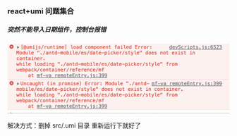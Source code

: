 ### react+umi 问题集合

##### 突然不能导入日期组件，控制台报错

![image-20241115143613490](./static/image-20241115143613490.png)

解决方式：删掉 src/.umi 目录 重新运行下就好了
